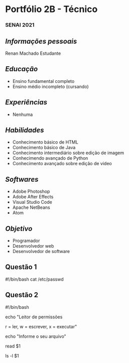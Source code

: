 # Portfólio 2B - Técnico
### SENAI 2021

## <i><b>Informações pessoais</b></i>

Renan Machado
Estudante

## <i><b>Educação</b></i>

- Ensino fundamental completo
- Ensino médio incompleto (cursando)

## <i><b>Experiências</b></i>

- Nenhuma

## <i><b>Habilidades</b></i>

- Conhecimento básico de HTML
- Conhecimento básico de Java
- Conhecimento intermediário sobre edição de imagem
- Conhecimendo avançado de Python
- Conhecimento avançado sobre edição de video

## <i><b>Softwares</b></i>

- Adobe Photoshop
- Adobe After Effects
- Visual Studio Code
- Apache NetBeans
- Atom

## <i><b>Objetivo </b></i>

- Programador
- Desenvolvedor web
- Desenvolvedor de software

## Questão 1


#!/bin/bash
cat /etc/passwd

## Questão 2


#!/bin/bash

echo "Leitor de permissões

r = ler, w = escrever, x = executar"


echo "Informe o seu arquivo"

read $1

ls -l $1
